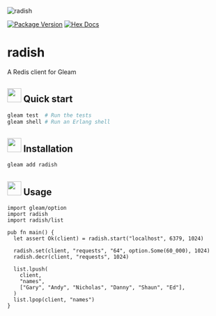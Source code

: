 ![radish](https://raw.githubusercontent.com/massivefermion/radish/main/banner.jpg)

[![Package Version](https://img.shields.io/hexpm/v/radish)](https://hex.pm/packages/radish)
[![Hex Docs](https://img.shields.io/badge/hex-docs-ffaff3)](https://hexdocs.pm/radish/)

# radish

A Redis client for Gleam

## <img width=32 src="https://raw.githubusercontent.com/massivefermion/radish/main/icon.png"> Quick start

```sh
gleam test  # Run the tests
gleam shell # Run an Erlang shell
```

## <img width=32 src="https://raw.githubusercontent.com/massivefermion/radish/main/icon.png"> Installation

```sh
gleam add radish
```

## <img width=32 src="https://raw.githubusercontent.com/massivefermion/radish/main/icon.png"> Usage

```gleam
import gleam/option
import radish
import radish/list

pub fn main() {
  let assert Ok(client) = radish.start("localhost", 6379, 1024)

  radish.set(client, "requests", "64", option.Some(60_000), 1024)
  radish.decr(client, "requests", 1024)

  list.lpush(
    client,
    "names",
    ["Gary", "Andy", "Nicholas", "Danny", "Shaun", "Ed"],
  )
  list.lpop(client, "names")
}
```